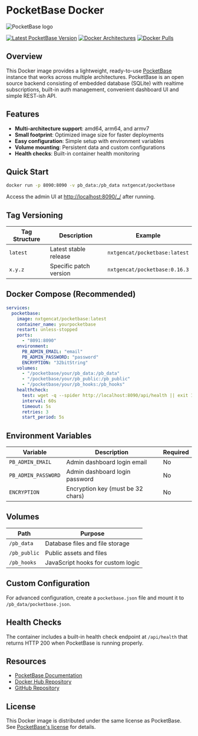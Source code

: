 # PocketBase Docker

![PocketBase logo](https://pocketbase.io/images/logo.svg)

[![Latest PocketBase Version](https://img.shields.io/github/v/release/pocketbase/pocketbase?color=success&display_name=tag&label=version&logo=docker&logoColor=%23fff&sort=semver&style=for-the-badge)](https://github.com/pocketbase/pocketbase/releases)
[![Docker Architectures](https://img.shields.io/badge/arch-amd64%20|%20arm64%20|%20armv7-blue?style=for-the-badge&logo=linux&logoColor=%23fff)](https://hub.docker.com/r/nxtgencat/pocketbase)
[![Docker Pulls](https://img.shields.io/docker/pulls/nxtgencat/pocketbase?style=for-the-badge&logo=docker&logoColor=%23fff)](https://hub.docker.com/r/nxtgencat/pocketbase)

## Overview

This Docker image provides a lightweight, ready-to-use [PocketBase](https://pocketbase.io/) instance that works across multiple architectures. PocketBase is an open source backend consisting of embedded database (SQLite) with realtime subscriptions, built-in auth management, convenient dashboard UI and simple REST-ish API.

## Features

- **Multi-architecture support**: amd64, arm64, and armv7
- **Small footprint**: Optimized image size for faster deployments
- **Easy configuration**: Simple setup with environment variables
- **Volume mounting**: Persistent data and custom configurations
- **Health checks**: Built-in container health monitoring

## Quick Start

```bash
docker run -p 8090:8090 -v pb_data:/pb_data nxtgencat/pocketbase
```

Access the admin UI at <http://localhost:8090/_/> after running.

## Tag Versioning

| Tag Structure | Description | Example |
|---------------|-------------|---------|
| `latest` | Latest stable release | `nxtgencat/pocketbase:latest` |
| `x.y.z` | Specific patch version | `nxtgencat/pocketbase:0.16.3` |

## Docker Compose (Recommended)

```yaml
services:
  pocketbase:
    image: nxtgencat/pocketbase:latest
    container_name: yourpocketbase
    restart: unless-stopped
    ports:
      - "8091:8090"
    environment:
      PB_ADMIN_EMAIL: "email"
      PB_ADMIN_PASSWORD: "password"
      ENCRYPTION: "32bitString"
    volumes:
      - "/pocketbase/your/pb_data:/pb_data"
      - "/pocketbase/your/pb_public:/pb_public"
      - "/pocketbase/your/pb_hooks:/pb_hooks"
    healthcheck:
      test: wget -q --spider http://localhost:8090/api/health || exit 1
      interval: 60s
      timeout: 5s
      retries: 3
      start_period: 5s
```

## Environment Variables

| Variable | Description | Required |
|----------|-------------|----------|
| `PB_ADMIN_EMAIL` | Admin dashboard login email | No |
| `PB_ADMIN_PASSWORD` | Admin dashboard login password | No |
| `ENCRYPTION` | Encryption key (must be 32 chars) | No |

## Volumes

| Path | Purpose |
|------|---------|
| `/pb_data` | Database files and file storage |
| `/pb_public` | Public assets and files |
| `/pb_hooks` | JavaScript hooks for custom logic |

## Custom Configuration

For advanced configuration, create a `pocketbase.json` file and mount it to `/pb_data/pocketbase.json`.

## Health Checks

The container includes a built-in health check endpoint at `/api/health` that returns HTTP 200 when PocketBase is running properly.

## Resources

- [PocketBase Documentation](https://pocketbase.io/docs/)
- [Docker Hub Repository](https://hub.docker.com/r/nxtgencat/pocketbase)
- [GitHub Repository](https://github.com/pocketbase/pocketbase)

## License

This Docker image is distributed under the same license as PocketBase. See [PocketBase's license](https://github.com/pocketbase/pocketbase/blob/master/LICENSE.md) for details.